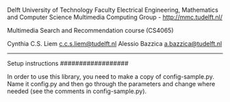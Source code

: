 Delft University of Technology
Faculty Electrical Engineering, Mathematics and Computer Science
Multimedia Computing Group - http://mmc.tudelft.nl/

Multimedia Search and Recommendation course (CS4065)

Cynthia C.S. Liem c.c.s.liem@tudelft.nl
Alessio Bazzica a.bazzica@tudelft.nl

---

Setup instructions
##################

In order to use this library, you need to make a copy of config-sample.py.
Name it config.py and then go through the parameters and change where needed (see the comments in config-sample.py).
